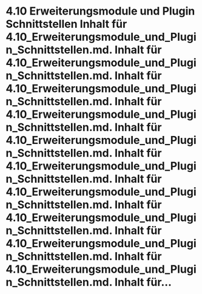 # 4.10 Erweiterungsmodule und Plugin Schnittstellen Inhalt für 4.10_Erweiterungsmodule_und_Plugin_Schnittstellen.md. Inhalt für 4.10_Erweiterungsmodule_und_Plugin_Schnittstellen.md. Inhalt für 4.10_Erweiterungsmodule_und_Plugin_Schnittstellen.md. Inhalt für 4.10_Erweiterungsmodule_und_Plugin_Schnittstellen.md. Inhalt für 4.10_Erweiterungsmodule_und_Plugin_Schnittstellen.md. Inhalt für 4.10_Erweiterungsmodule_und_Plugin_Schnittstellen.md. Inhalt für 4.10_Erweiterungsmodule_und_Plugin_Schnittstellen.md. Inhalt für 4.10_Erweiterungsmodule_und_Plugin_Schnittstellen.md. Inhalt für 4.10_Erweiterungsmodule_und_Plugin_Schnittstellen.md. Inhalt für 4.10_Erweiterungsmodule_und_Plugin_Schnittstellen.md. Inhalt für...